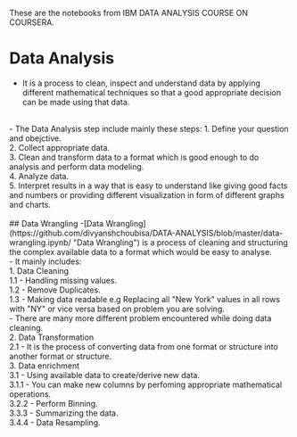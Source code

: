 These are the notebooks from IBM DATA ANALYSIS COURSE ON COURSERA.
# Data Analysis
- It is a process to clean, inspect and understand data by applying different mathematical techniques so that a good appropriate decision can be made using that data.
</br>
- The Data Analysis step include mainly these steps:
                       1. Define your question and obejctive.</br>
                       2. Collect appropriate data.</br>
                       3. Clean and transform data to a format which is good enough to do analysis and perform data modeling.</br>
                       4. Analyze data.</br>
                       5. Interpret results in a way that is easy to understand like giving good facts and numbers or providing different visualization in form of different graphs and charts.</br>
</br>
## Data Wrangling                       
-[Data Wrangling](https://github.com/divyanshchoubisa/DATA-ANALYSIS/blob/master/data-wrangling.ipynb/ "Data Wrangling") is a process of cleaning and structuring the complex available data to a format which would be easy to analyse.</br>
- It mainly includes:</br>
            1. Data Cleaning</br>
                 1.1 - Handling missing values.</br>
                 1.2 - Remove Duplicates.</br>
                 1.3 - Making data readable e.g Replacing all "New York" values in all rows with "NY" or vice versa based on problem you are solving.</br>
                 - There are many more different problem encountered while doing data cleaning.</br>
            2. Data Transformation</br>
                 2.1 - It is the process of converting data from one format or structure into another format or structure.</br> 
            3. Data enrichment</br>
                3.1 - Using available data to create/derive new data.</br>
                      3.1.1 - You can make new columns by perfoming appropriate mathematical operations.</br>
                      3.2.2 - Perform Binning.</br>
                      3.3.3 - Summarizing the data.</br>
                      3.4.4 - Data Resampling.</br>







